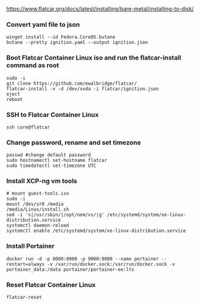 https://www.flatcar.org/docs/latest/installing/bare-metal/installing-to-disk/

### Convert yaml file to json
~~~
winget install --id Fedora.CoreOS.butane
butane --pretty ignition.yaml --output ignition.json
~~~

### Boot Flatcar Container Linux iso and run the flatcar-install command as root
~~~
sudo -i
git clone https://github.com/ewalbridge/flatcar/
flatcar-install -v -d /dev/xvda -i flatcar/ignition.json
eject
reboot
~~~

### SSH to Flatcar Container Linux
~~~
ssh core@flatcar
~~~

### Change password, rename and set timezone
~~~
passwd #change default password
sudo hostnamectl set-hostname flatcar
sudo timedatectl set-timezone UTC
~~~

### Install XCP-ng vm tools
~~~
# mount guest-tools.iso
sudo -i
mount /dev/sr0 /media
/media/Linux/install.sh
sed -i 's|/usr/sbin/|/opt/oem/xs/|g' /etc/systemd/system/xe-linux-distribution.service
systemctl daemon-reload
systemctl enable /etc/systemd/system/xe-linux-distribution.service
~~~

### Install Portainer
~~~
docker run -d -p 8000:8000 -p 9000:9000 --name portainer --restart=always -v /var/run/docker.sock:/var/run/docker.sock -v portainer_data:/data portainer/portainer-ee:lts
~~~

### Reset Flatcar Container Linux
~~~
flatcar-reset
~~~

